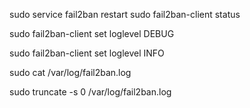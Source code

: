 sudo service fail2ban restart
sudo fail2ban-client status 

sudo fail2ban-client set loglevel DEBUG

sudo fail2ban-client set loglevel INFO

sudo cat /var/log/fail2ban.log


sudo truncate -s 0 /var/log/fail2ban.log
